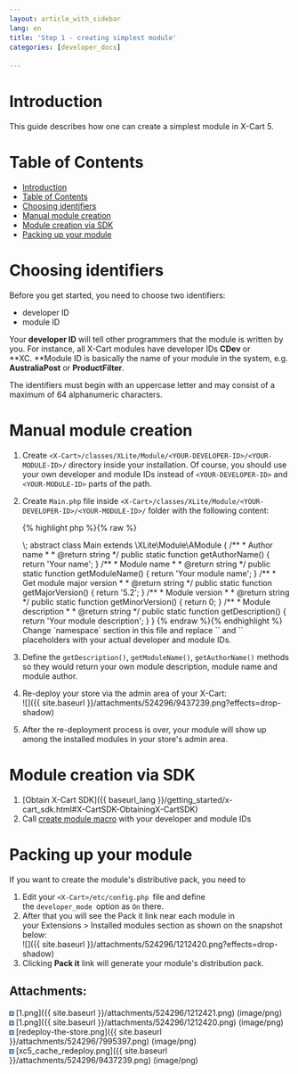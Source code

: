 ```yaml
---
layout: article_with_sidebar
lang: en
title: 'Step 1 - creating simplest module'
categories: [developer_docs]

---
```




# Introduction

This guide describes how one can create a simplest module in X-Cart 5.

# Table of Contents

*   [Introduction](#introduction)
*   [Table of Contents](#table-of-contents)
*   [Choosing identifiers](#choosing-identifiers)
*   [Manual module creation](#manual-module-creation)
*   [Module creation via SDK](#module-creation-via-sdk)
*   [Packing up your module](#packing-up-your-module)

# Choosing identifiers

Before you get started, you need to choose two identifiers:

*   developer ID 
*   module ID

Your **developer ID** will tell other programmers that the module is written by you. For instance, all X-Cart modules have developer IDs **CDev** or **XC. **Module ID is basically the name of your module in the system, e.g. **AustraliaPost** or **ProductFilter**.

The identifiers must begin with an uppercase letter and may consist of a maximum of 64 alphanumeric characters.

# Manual module creation

1.  Create `<X-Cart>/classes/XLite/Module/<YOUR-DEVELOPER-ID>/<YOUR-MODULE-ID>/` directory inside your installation. Of course, you should use your own developer and module IDs instead of `<YOUR-DEVELOPER-ID>` and `<YOUR-MODULE-ID>` parts of the path.
2.  Create `Main.php` file inside `<X-Cart>/classes/XLite/Module/<YOUR-DEVELOPER-ID>/<YOUR-MODULE-ID>/` folder with the following content: 

    {% highlight php %}{% raw %}
    <?php
    namespace XLite\Module\<YOUR-DEVELOPER-ID>\<YOUR-MODULE-ID>;

    abstract class Main extends \XLite\Module\AModule
    {
        /**
         * Author name
         *
         * @return string
         */
        public static function getAuthorName()
        {
            return 'Your name';
        }

        /**
         * Module name
         *
         * @return string
         */
        public static function getModuleName()
        {
            return 'Your module name';
        }

        /**
         * Get module major version
         *
         * @return string
         */
        public static function getMajorVersion()
        {
            return '5.2';
        }

        /**
         * Module version
         *
         * @return string
         */
        public static function getMinorVersion()
        {
            return 0;
        }

        /**
         * Module description
         *
         * @return string
         */
        public static function getDescription()
        {
            return 'Your module description';
        }
    }
    {% endraw %}{% endhighlight %}

    Change `namespace` section in this file and replace `<YOUR-DEVELOPER-ID>` and `<YOUR-MODULE-ID>` placeholders with your actual developer and module IDs.

3.  Define the `getDescription()`, `getModuleName()`, `getAuthorName()` methods so they would return your own module description, module name and module author.
4.  Re-deploy your store via the admin area of your X-Cart:  
    ![]({{ site.baseurl }}/attachments/524296/9437239.png?effects=drop-shadow) 
5.  After the re-deployment process is over, your module will show up among the installed modules in your store's admin area.

# Module creation via SDK

1.  [Obtain X-Cart SDK]({{ baseurl_lang }}/getting_started/x-cart_sdk.html#X-CartSDK-ObtainingX-CartSDK)
2.  Call [create module macro](X-Cart-SDK_7864338.html#X-CartSDK-Creatingmodule) with your developer and module IDs

# Packing up your module

If you want to create the module's distributive pack, you need to

1.  Edit your `<X-Cart>/etc/config.php `file and define the `developer_mode `option as `On` there.
2.  After that you will see the Pack it link near each module in your Extensions > Installed modules section as shown on the snapshot below:  
    ![]({{ site.baseurl }}/attachments/524296/1212420.png?effects=drop-shadow)
3.  Clicking **Pack it** link will generate your module's distribution pack.

## Attachments:

![](images/icons/bullet_blue.gif) [1.png]({{ site.baseurl }}/attachments/524296/1212421.png) (image/png)  
![](images/icons/bullet_blue.gif) [1.png]({{ site.baseurl }}/attachments/524296/1212420.png) (image/png)  
![](images/icons/bullet_blue.gif) [redeploy-the-store.png]({{ site.baseurl }}/attachments/524296/7995397.png) (image/png)  
![](images/icons/bullet_blue.gif) [xc5_cache_redeploy.png]({{ site.baseurl }}/attachments/524296/9437239.png) (image/png)